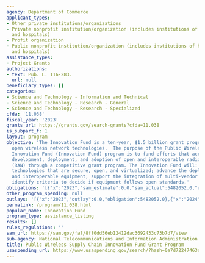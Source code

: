 ```yaml
---
agency: Department of Commerce
applicant_types:
- Other private institutions/organizations
- Private nonprofit institution/organization (includes institutions of higher education
  and hospitals)
- Profit organization
- Public nonprofit institution/organization (includes institutions of higher education
  and hospitals)
assistance_types:
- Project Grants
authorizations:
- text: Pub. L. 116-283.
  url: null
beneficiary_types: []
categories:
- Science and Technology - Information and Technical
- Science and Technology - Research - General
- Science and Technology - Research - Specialized
cfda: '11.038'
fiscal_year: '2023'
grants_url: https://grants.gov/search-grants?cfda=11.038
is_subpart_f: 1
layout: program
objective: 'The Innovation Fund is a ten-year, $1.5 billion grant program, advancing
  open wireless network technologies.  The purpose of the Public Wireless Supply Chain
  Innovation Fund (Innovation Fund) program is to fund efforts that accelerate the
  development, deployment, and adoption of open and interoperable radio access networks
  (RAN) through a competitive grant program. The Innovation Fund will: Promote 5G+
  technologies that are secure, open, and virtualized; advance the deployment of open
  and interoperable equipment; support the integration of multi-vendor networks and
  identify criteria to decide if equipment follows open standards.'
obligations: '[{"x":"2023","sam_estimate":0.0,"sam_actual":5482052.0,"usa_spending_actual":5482052.0},{"x":"2024","sam_estimate":0.0,"sam_actual":134961165.87,"usa_spending_actual":134961165.87},{"x":"2025","sam_estimate":0.0,"sam_actual":420000000.0,"usa_spending_actual":0.0}]'
other_program_spending: null
outlays: '[{"x":"2023","outlay":0.0,"obligation":5482052.0},{"x":"2024","outlay":0.0,"obligation":134961165.87},{"x":"2025","outlay":0.0,"obligation":0.0}]'
permalink: /program/11.038.html
popular_name: Innovation Fund
program_type: assistance_listing
results: []
rules_regulations: ''
sam_url: https://sam.gov/fal/8ff0dd56eb12412dac3692433c73b7d7/view
sub-agency: National Telecommunications and Information Administration
title: Public Wireless Supply Chain Innovation Fund Grant Program
usaspending_url: https://www.usaspending.gov/search/?hash=0a7d72247463a227144f18ddee14598d
---
```

